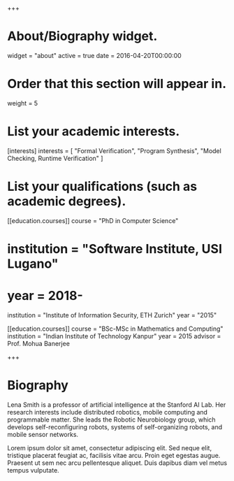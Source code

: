 +++
# About/Biography widget.
widget = "about"
active = true
date = 2016-04-20T00:00:00

# Order that this section will appear in.
weight = 5

# List your academic interests.
[interests]
  interests = [
    "Formal Verification",
    "Program Synthesis",
    "Model Checking, Runtime Verification"
      ]

# List your qualifications (such as academic degrees).
[[education.courses]]
 course = "PhD in Computer Science"
#  institution = "Software Institute, USI Lugano"
#  year = 2018-
  institution = "Institute of Information Security, ETH Zurich"
  year = "2015"


[[education.courses]]
  course = "BSc-MSc in Mathematics and Computing"
  institution = "Indian Institute of Technology Kanpur"
  year = 2015
  advisor = Prof. Mohua Banerjee

+++

# Biography

Lena Smith is a professor of artificial intelligence at the Stanford AI Lab. Her research interests include distributed robotics, mobile computing and programmable matter. She leads the Robotic Neurobiology group, which develops self-reconfiguring robots, systems of self-organizing robots, and mobile sensor networks.

Lorem ipsum dolor sit amet, consectetur adipiscing elit. Sed neque elit, tristique placerat feugiat ac, facilisis vitae arcu. Proin eget egestas augue. Praesent ut sem nec arcu pellentesque aliquet. Duis dapibus diam vel metus tempus vulputate.
